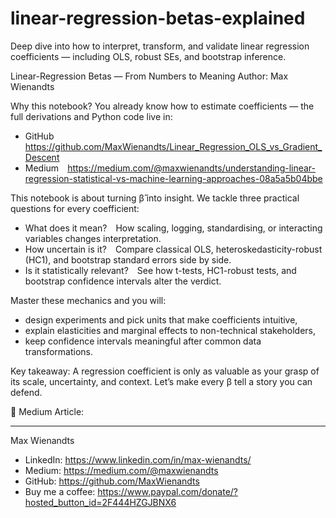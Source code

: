 # linear-regression-betas-explained
Deep dive into how to interpret, transform, and validate linear regression coefficients — including OLS, robust SEs, and bootstrap inference.

Linear-Regression Betas — From Numbers to Meaning
Author: Max Wienandts

Why this notebook?
You already know how to estimate coefficients — the full derivations and Python code live in:
- GitHub https://github.com/MaxWienandts/Linear_Regression_OLS_vs_Gradient_Descent
- Medium https://medium.com/@maxwienandts/understanding-linear-regression-statistical-vs-machine-learning-approaches-08a5a5b04bbe

This notebook is about turning β̂ into insight. We tackle three practical questions for every coefficient:
- What does it mean? How scaling, logging, standardising, or interacting variables changes interpretation.
- How uncertain is it? Compare classical OLS, heteroskedasticity-robust (HC1), and bootstrap standard errors side by side.
- Is it statistically relevant? See how t-tests, HC1-robust tests, and bootstrap confidence intervals alter the verdict.

Master these mechanics and you will:
- design experiments and pick units that make coefficients intuitive,
- explain elasticities and marginal effects to non-technical stakeholders,
- keep confidence intervals meaningful after common data transformations.

Key takeaway: A regression coefficient is only as valuable as your grasp of its scale, uncertainty, and context. Let’s make every β tell a story you can defend.

📖 Medium Article: 

---
Max Wienandts
- LinkedIn: https://www.linkedin.com/in/max-wienandts/
- Medium: https://medium.com/@maxwienandts
- GitHub: https://github.com/MaxWienandts
- Buy me a coffee: https://www.paypal.com/donate/?hosted_button_id=2F444HZGJBNX6
